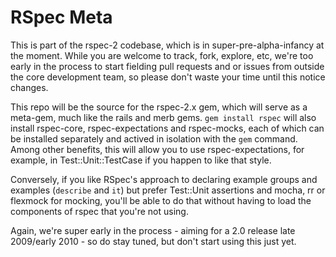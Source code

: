# RSpec Meta

This is part of the rspec-2 codebase, which is in super-pre-alpha-infancy at
the moment. While you are welcome to track, fork, explore, etc, we're too
early in the process to start fielding pull requests and or issues from
outside the core development team, so please don't waste your time until this
notice changes.

This repo will be the source for the rspec-2.x gem, which will serve as a
meta-gem, much like the rails and merb gems. `gem install rspec` will also
install rspec-core, rspec-expectations and rspec-mocks, each of which can be
installed separately and actived in isolation with the `gem` command. Among
other benefits, this will allow you to use rspec-expectations, for example, in
Test::Unit::TestCase if you happen to like that style.

Conversely, if you like RSpec's approach to declaring example groups and
examples (`describe` and `it`) but prefer Test::Unit assertions and mocha, rr
or flexmock for mocking, you'll be able to do that without having to load the
components of rspec that you're not using.

Again, we're super early in the process - aiming for a 2.0 release late
2009/early 2010 - so do stay tuned, but don't start using this just yet.